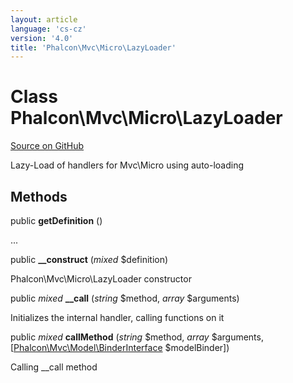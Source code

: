 ```yaml
---
layout: article
language: 'cs-cz'
version: '4.0'
title: 'Phalcon\Mvc\Micro\LazyLoader'
---
```

# Class **Phalcon\Mvc\Micro\LazyLoader**

<a href="https://github.com/phalcon/cphalcon/tree/v4.0.0/phalcon/mvc/micro/lazyloader.zep" class="btn btn-default btn-sm">Source on GitHub</a>

Lazy-Load of handlers for Mvc\Micro using auto-loading

## Methods

public **getDefinition** ()

...

public **__construct** (*mixed* $definition)

Phalcon\Mvc\Micro\LazyLoader constructor

public *mixed* **__call** (*string* $method, *array* $arguments)

Initializes the internal handler, calling functions on it

public *mixed* **callMethod** (*string* $method, *array* $arguments, [[Phalcon\Mvc\Model\BinderInterface](Phalcon_Mvc_Model_BinderInterface) $modelBinder])

Calling __call method